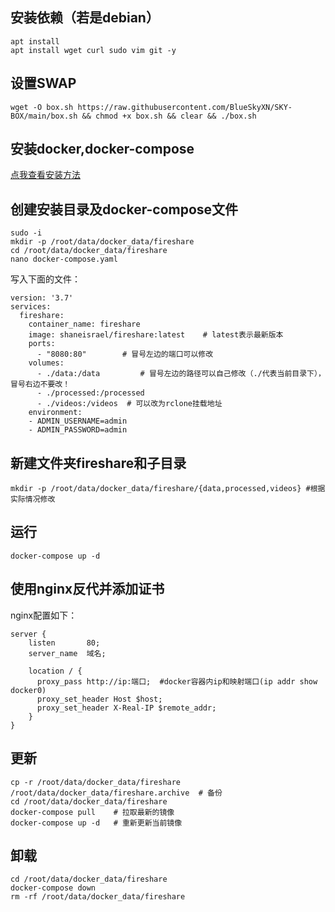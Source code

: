## 安装依赖（若是debian）  
```
apt install  
apt install wget curl sudo vim git -y
```  

## 设置SWAP  
```
wget -O box.sh https://raw.githubusercontent.com/BlueSkyXN/SKY-BOX/main/box.sh && chmod +x box.sh && clear && ./box.sh
```

## 安装docker,docker-compose  
   [点我查看安装方法](https://github.com/twtmactt/test/blob/master/Docker%E5%B8%B8%E7%94%A8%E5%91%BD%E4%BB%A4.md)  
  

## 创建安装目录及docker-compose文件  
```
sudo -i
mkdir -p /root/data/docker_data/fireshare
cd /root/data/docker_data/fireshare
nano docker-compose.yaml  
```  

写入下面的文件：  
```
version: '3.7'
services:
  fireshare:
    container_name: fireshare
    image: shaneisrael/fireshare:latest    # latest表示最新版本
    ports:
      - "8080:80"        # 冒号左边的端口可以修改
    volumes:
      - ./data:/data         # 冒号左边的路径可以自己修改（./代表当前目录下），冒号右边不要改！
      - ./processed:/processed 
      - ./videos:/videos  # 可以改为rclone挂载地址
    environment:
    - ADMIN_USERNAME=admin    
    - ADMIN_PASSWORD=admin    
```

## 新建文件夹fireshare和子目录  
```
mkdir -p /root/data/docker_data/fireshare/{data,processed,videos} #根据实际情况修改  
```

## 运行  
```docker-compose up -d```  

## 使用nginx反代并添加证书  
nginx配置如下：  
```
server {
    listen       80;
    server_name  域名;

    location / {
      proxy_pass http://ip:端口;  #docker容器内ip和映射端口(ip addr show docker0)       
      proxy_set_header Host $host;
      proxy_set_header X-Real-IP $remote_addr;
    }
}
```  
## 更新  
```
cp -r /root/data/docker_data/fireshare /root/data/docker_data/fireshare.archive  # 备份
cd /root/data/docker_data/fireshare  
docker-compose pull    # 拉取最新的镜像
docker-compose up -d   # 重新更新当前镜像
```  

## 卸载  
```
cd /root/data/docker_data/fireshare  
docker-compose down    
rm -rf /root/data/docker_data/fireshare 
```  







